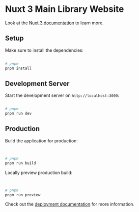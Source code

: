 # Nuxt 3 Main Library Website

Look at the [Nuxt 3 documentation](https://nuxt.com/docs/getting-started/introduction) to learn more.

## Setup

Make sure to install the dependencies:

```bash

# pnpm
pnpm install

```

## Development Server

Start the development server on `http://localhost:3000`:

```bash

# pnpm
pnpm run dev

```

## Production

Build the application for production:

```bash


# pnpm
pnpm run build


```

Locally preview production build:

```bash


# pnpm
pnpm run preview


```

Check out the [deployment documentation](https://nuxt.com/docs/getting-started/deployment) for more information.
